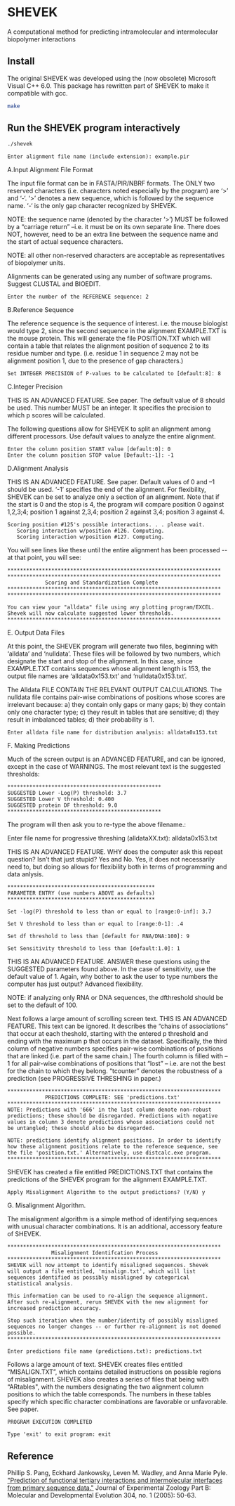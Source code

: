 # SHEVEK #
A computational method for predicting intramolecular and intermolecular biopolymer interactions

## Install ##
The original SHEVEK was developed using the (now obsolete) Microsoft Visual C++ 6.0. This package has rewritten part of SHEVEK to make it compatible with gcc.
```bash
make
```

## Run the SHEVEK program interactively ##

```bash
./shevek
```
```
Enter alignment file name (include extension): example.pir
```

A.Input Alignment File Format

The input file format can be in FASTA/PIR/NBRF formats. The ONLY two reserved characters (i.e. characters noted especially by the program) are ‘>’ and ‘-‘. ‘>’ denotes a new sequence, which is followed by the sequence name. ‘-‘ is the only gap character recognized by SHEVEK.

NOTE: the sequence name (denoted by the character ‘>’) MUST be followed by a “carriage return” –i.e. it must be on its own separate line. There does NOT, however, need to be an extra line between the sequence name and the start of actual sequence characters. 

NOTE: all other non-reserved characters are acceptable as representatives of biopolymer units. 

Alignments can be generated using any number of software programs. Suggest CLUSTAL and BIOEDIT.

```
Enter the number of the REFERENCE sequence: 2
```

B.Reference Sequence

The reference sequence is the sequence of interest. i.e. the mouse biologist would type 2, since the second sequence in the alignment EXAMPLE.TXT is the mouse protein. This will generate the file POSITION.TXT which will contain a table that relates the alignment position of sequence 2 to its residue number and type. (i.e. residue 1 in sequence 2 may not be alignment position 1, due to the presence of gap characters.)

```
Set INTEGER PRECISION of P-values to be calculated to [default:8]: 8
```

C.Integer Precision

THIS IS AN ADVANCED FEATURE. See paper. The default value of 8 should be used. This number MUST be an integer. It specifies the precision to which p scores will be calculated. 

 The following questions allow for SHEVEK to split an
 alignment among different processors. Use default values
 to analyze the entire alignment.

```
Enter the column position START value [default:0]: 0
Enter the column position STOP value [Default:-1]: -1
```

D.Alignment Analysis

THIS IS AN ADVANCED FEATURE. See paper. Default values of 0 and –1 should be used. ‘-1’ specifies the end of the alignment. For flexibility, SHEVEK can be set to analyze only a section of an alignment. Note that if the start is 0 and the stop is 4, the program will compare position 0 against 1,2,3;4; position 1 against 2,3,4; position 2 against 3,4; position 3 against 4.

```
Scoring position #125's possible interactions. . . please wait.
   Scoring interaction w/position #126. Computing.
   Scoring interaction w/position #127. Computing.
```

You will see lines like these  until the entire alignment has been processed -- at that point, you will see:

```
********************************************************************
********************************************************************
            Scoring and Standardization Complete
********************************************************************
********************************************************************

You can view your "alldata" file using any plotting program/EXCEL.
Shevek will now calculate suggested lower thresholds.
********************************************************************
```

E. Output Data Files

At this point, the SHEVEK program will generate two files, beginning with ‘alldata’ and ‘nulldata’. These files will be followed by two numbers, which designate the start and stop of the alignment. In this case, since EXAMPLE.TXT contains sequences whose alignment length is 153, the output file names are ‘alldata0x153.txt’ and ‘nulldata0x153.txt’.

The Alldata FILE CONTAIN THE RELEVANT OUTPUT CALCULATIONS. The nulldata file contains pair-wise combinations of positions whose scores are irrelevant because: a) they contain only gaps or many gaps; b) they contain only one character type; c) they result in tables that are sensitive; d) they result in imbalanced tables; d) their probability is 1.

```
Enter alldata file name for distribution analysis: alldata0x153.txt
```

F. Making Predictions

Much of the screen output is an ADVANCED FEATURE, and can be ignored, except in the case of WARNINGS. The most relevant text is the suggested thresholds:

```
*************************************************
SUGGESTED Lower -Log(P) threshold: 3.7
SUGGESTED Lower V threshold: 0.400
SUGGESTED protein DF threshold: 9.0
*************************************************
```

The program will then ask you to re-type the above filename.:

Enter file name for progressive threshing (alldataXX.txt):  alldata0x153.txt

THIS IS AN ADVANCED FEATURE. WHY does the computer ask this repeat question? Isn’t that just stupid? Yes and No. Yes, it does not necessarily need to, but doing so allows for flexibility both in terms of programming and data anlysis. 

```
***********************************************
PARAMETER ENTRY (use numbers ABOVE as defaults)
***********************************************

Set -log(P) threshold to less than or equal to [range:0-inf]: 3.7

Set V threshold to less than or equal to [range:0-1]: .4

Set df threshold to less than [default for RNA/DNA:100]: 9

Set Sensitivity threshold to less than [default:1.0]: 1
```

THIS IS AN ADVANCED FEATURE. ANSWER these questions using the SUGGESTED parameters found above. In the case of sensitivity, use the default value of 1. Again, why bother to ask the user to type numbers the computer has just output? Advanced flexibility.

NOTE: if analyzing only  RNA or DNA sequences, the dfthreshold should be set to the default of 100.

Next follows a large amount of scrolling screen text. THIS IS AN ADVANCED FEATURE. This text can be ignored. It describes the “chains of associations” that occur at each theshold, starting with the entered p threshold and ending with the maximum p that occurs in the dataset.  Specifically, the third column of negative numbers specifies pair-wise combinations of positions that are linked (i.e. part of the same chain.) The fourth column is filled with –1 for all pair-wise combinations of positions that “lost” – i.e. are not the best for the chain to which they belong. “tcounter” denotes the robustness of a prediction (see PROGRESSIVE THRESHING in paper.)

```
********************************************************************
            PREDICTIONS COMPLETE: SEE 'predictions.txt'
********************************************************************
NOTE: Predictions with '666' in the last column denote non-robust
predictions; these should be disregarded. Predictions with negative
values in column 3 denote predictions whose associations could not
be untangled; these should also be disregarded.

NOTE: predictions identify alignment positions. In order to identify
how these alignment positions relate to the reference sequence, see
the file 'position.txt.' Alternatively, use distcalc.exe program.
********************************************************************
```

SHEVEK has created a file entitled PREDICTIONS.TXT that contains the predictions of the SHEVEK program for the alignment EXAMPLE.TXT.

```
Apply Misalignment Algorithm to the output predictions? (Y/N) y
```

G. Misalignment Algorithm.

The misalignment algorithm is a simple method of identifying sequences with unusual character combinations. It is an additional, accessory  feature of SHEVEK.

```
********************************************************************
              Misalignment Identifcation Process
********************************************************************
SHEVEK will now attempt to identify misaligned sequences. Shevek
will output a file entitled, 'misalign.txt', which will list
sequences identified as possibly misaligned by categorical
statistical analysis.

This information can be used to re-align the sequence alignment.
After such re-alignment, rerun SHEVEK with the new alignment for
increased prediction accuracy.

Stop such iteration when the number/identity of possibly misaligned
sequences no longer changes -- or further re-alignment is not deemed
possible.
********************************************************************

Enter predictions file name (predictions.txt): predictions.txt
```

Follows a large amount of text. SHEVEK creates files entitled “MISALIGN.TXT”, which contains detailed instructions on possible regions of misalignment. SHEVEK also creates a series of files that being with “ARtables", with the numbers designating the two alignment column positions to which the table corresponds. The numbers in these tables specify which specific character combinations are favorable or unfavorable. See paper.

```
PROGRAM EXECUTION COMPLETED

Type 'exit' to exit program: exit
```

## Reference ## 
Phillip S. Pang, Eckhard Jankowsky, Leven M. Wadley, and Anna Marie Pyle.
["Prediction of functional tertiary interactions and intermolecular interfaces from primary sequence data."](https://doi.org/10.1002/jez.b.21024)
Journal of Experimental Zoology Part B: Molecular and Developmental Evolution 304, no. 1 (2005): 50-63.
